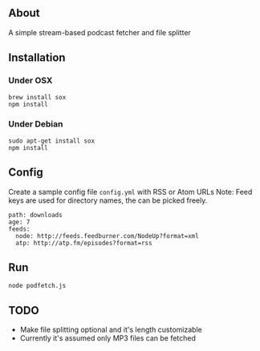 ## About

A simple stream-based podcast fetcher and file splitter

## Installation

### Under OSX

```
brew install sox
npm install
```

### Under Debian

```
sudo apt-get install sox
npm install
```

## Config

Create a sample config file ```config.yml``` with RSS or Atom URLs 
Note: Feed keys are used for directory names, the can be picked freely.

```
path: downloads
age: 7
feeds:
  node: http://feeds.feedburner.com/NodeUp?format=xml
  atp: http://atp.fm/episodes?format=rss
```

## Run

```
node podfetch.js
```

## TODO

* Make file splitting optional and it's length customizable
* Currently it's assumed only MP3 files can be fetched
